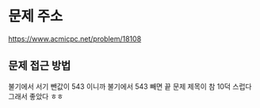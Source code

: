 # 문제 주소 
https://www.acmicpc.net/problem/18108

## 문제 접근 방법 
불기에서 서기 뺀값이 543 이니까 불기에서 543 빼면 끝 문제 제목이 참 10덕 스럽다 그래서 좋았다 ㅎㅎ
